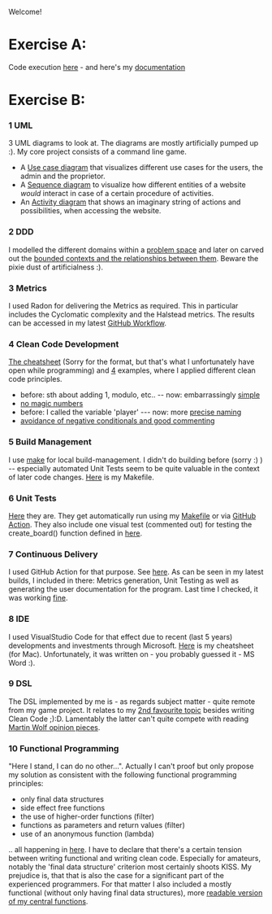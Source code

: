 Welcome!
# Exercise A: 
Code execution [here](src/four_wins.py) - and here's my [documentation](doc/documentation.pdf)

# Exercise B: 

### 1 UML
3 UML diagrams to look at. The diagrams are mostly artificially pumped up :). My core project consists of a command line game.

* A [Use case diagram](doc/uml/use_case_diagram_of_the_gaming_website.pdf) that visualizes different use cases for the users, the admin and the proprietor.
* A [Sequence diagram](doc/uml/Sequence%20Diagram.pdf) to visualize how different entities of a website *would* interact in case of a certain procedure of activities.
* An [Activity diagram](doc/uml/Activity%20Diagram.pdf) that shows an imaginary string of actions and possibilities, when accessing the website. 

### 2 DDD
I modelled the different domains within a [problem space](doc/ddd/ddd_problemspace.pdf) and later on carved out the [bounded contexts and the relationships between them](doc/ddd/bounded_contexts_diagram.pdf). Beware the pixie dust of artificialness :).

### 3 Metrics
I used Radon for delivering the Metrics as required. This in particular includes the Cyclomatic complexity and the Halstead metrics. The results can be accessed in my latest [GitHub Workflow](https://github.com/brothenhaeusler/connect_four/actions).

### 4 Clean Code Development
[The cheatsheet](doc/clean_code/cheatsheet%20clean_code.docx)  (Sorry for the format, but that's what I unfortunately have open while programming) and [4](doc/clean_code/code_examples) examples, where I applied different clean code principles.
* before: sth about adding 1, modulo, etc.. -- now: embarrassingly [simple](doc/clean_code/code_examples/KISS_in_practice.png)
* [no magic numbers](doc/clean_code/code_examples/no%20magic%20numbers.png)
* before: I called the variable 'player' --- now: more [precise naming](doc/clean_code/code_examples/precise%20naming.png)
* [avoidance of negative conditionals and good commenting](doc/clean_code/code_examples/avoidance_of_negative_conditionals_and_good_commenting.png)

### 5 Build Management
I use [make](https://en.wikipedia.org/wiki/Make_(software)) for local build-management. I didn't do building before (sorry :) ) -- especially automated Unit Tests seem to be quite valuable in the context of later code changes.
[Here](Makefile) is my Makefile.

### 6 Unit Tests
[Here](src/four_wins_functional_test.py) they are. They get automatically run using my [Makefile](Makefile) or via [GitHub](https://github.com/brothenhaeusler/connect_four/blob/main/.github/workflows/python-app.yml) [Action](https://github.com/brothenhaeusler/connect_four/actions). They also include one visual test (commented out) for testing the create_board() function defined in [here](src/four_wins_functions_functional.py).  

### 7 Continuous Delivery
I used GitHub Action for that purpose. See [here](https://github.com/brothenhaeusler/connect_four/blob/main/.github/workflows/python-app.yml). As can be seen in my latest builds, I included in there: Metrics generation, Unit Testing as well as generating the user documentation for the program. Last time I checked, it was working [fine](https://github.com/brothenhaeusler/connect_four/actions).

### 8 IDE
I used VisualStudio Code for that effect due to recent (last 5 years) developments and investments through Microsoft. 
[Here](doc/ide/VisualStudioCode_shortcuts.docx) is my cheatsheet (for Mac). Unfortunately, it was written on - you probably guessed it - MS Word :). 

### 9 DSL
The DSL implemented by me is - as regards subject matter - quite remote from my game project. It relates to my [2nd favourite topic](doc/dsl/flowers.py) besides writing Clean Code ;):D. Lamentably the latter can't quite compete with reading [Martin Wolf opinion pieces](https://www.ft.com/martin-wolf). 

### 10 Functional Programming
"Here I stand, I can do no other...". Actually I can't proof but only propose my solution as consistent with the following functional programming principles:
* only final data structures
* side effect free functions
* the use of higher-order functions (filter)
* functions as parameters and return values (filter)
* use of an anonymous function (lambda)   

.. all happening in [here](src/four_wins_functions_functional.py). I have to declare that there's a certain tension between writing functional and writing clean code. Especially for amateurs, notably the 'final data structure' criterion most certainly shoots KISS. My prejudice is, that that is also the case for a significant part of the experienced programmers. For that matter I also included a mostly functional (without only having final data structures), more [readable version of my central functions](src/four_wins_functions.py).
